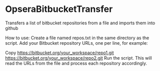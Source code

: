 # OpseraBitbucketTransfer
Transfers a list of bitbucket repositories from a file and imports them into github

How to use:
Create a file named repos.txt in the same directory as the script.
Add your Bitbucket repository URLs, one per line, for example:

Copy
https://bitbucket.org/your_workspace/repo1.git
https://bitbucket.org/your_workspace/repo2.git
Run the script.
This will read the URLs from the file and process each repository accordingly.
